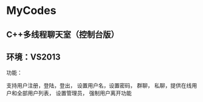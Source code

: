 # MyCodes
C++多线程聊天室（控制台版）
----
环境：VS2013
----
功能：

支持用户注册，登陆，登出，
设置用户名，设置密码，
群聊， 私聊，提供在线用户和全部用户列表， 设置管理员， 强制用户离开功能

